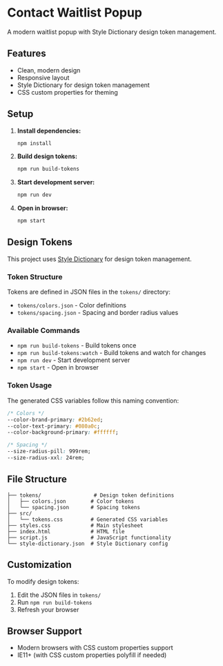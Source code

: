 # Contact Waitlist Popup

A modern waitlist popup with Style Dictionary design token management.

## Features

- Clean, modern design
- Responsive layout
- Style Dictionary for design token management
- CSS custom properties for theming

## Setup

1. **Install dependencies:**
   ```bash
   npm install
   ```

2. **Build design tokens:**
   ```bash
   npm run build-tokens
   ```

3. **Start development server:**
   ```bash
   npm run dev
   ```

4. **Open in browser:**
   ```bash
   npm start
   ```

## Design Tokens

This project uses [Style Dictionary](https://amzn.github.io/style-dictionary/) for design token management.

### Token Structure

Tokens are defined in JSON files in the `tokens/` directory:

- `tokens/colors.json` - Color definitions
- `tokens/spacing.json` - Spacing and border radius values

### Available Commands

- `npm run build-tokens` - Build tokens once
- `npm run build-tokens:watch` - Build tokens and watch for changes
- `npm run dev` - Start development server
- `npm start` - Open in browser

### Token Usage

The generated CSS variables follow this naming convention:

```css
/* Colors */
--color-brand-primary: #2b62ed;
--color-text-primary: #080a0c;
--color-background-primary: #ffffff;

/* Spacing */
--size-radius-pill: 999rem;
--size-radius-xxl: 24rem;
```

## File Structure

```
├── tokens/                 # Design token definitions
│   ├── colors.json        # Color tokens
│   └── spacing.json       # Spacing tokens
├── src/
│   └── tokens.css         # Generated CSS variables
├── styles.css             # Main stylesheet
├── index.html             # HTML file
├── script.js              # JavaScript functionality
└── style-dictionary.json  # Style Dictionary config
```

## Customization

To modify design tokens:

1. Edit the JSON files in `tokens/`
2. Run `npm run build-tokens`
3. Refresh your browser

## Browser Support

- Modern browsers with CSS custom properties support
- IE11+ (with CSS custom properties polyfill if needed)